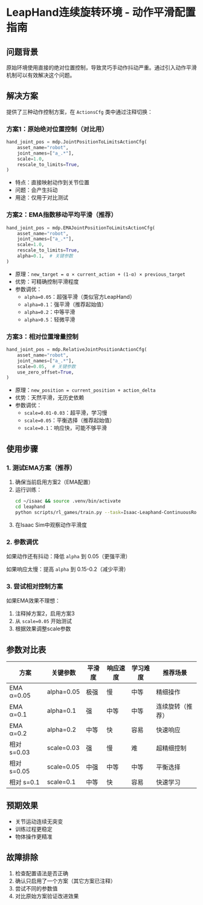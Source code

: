 # LeapHand连续旋转环境 - 动作平滑配置指南

## 问题背景

原始环境使用直接的绝对位置控制，导致灵巧手动作抖动严重。通过引入动作平滑机制可以有效解决这个问题。

## 解决方案

提供了三种动作控制方案，在 `ActionsCfg` 类中通过注释切换：

### 方案1：原始绝对位置控制（对比用）
```python
hand_joint_pos = mdp.JointPositionToLimitsActionCfg(
    asset_name="robot",
    joint_names=["a_.*"],
    scale=1.0,
    rescale_to_limits=True,
)
```
- 特点：直接映射动作到关节位置
- 问题：会产生抖动
- 用途：仅用于对比测试

### 方案2：EMA指数移动平均平滑（推荐）
```python
hand_joint_pos = mdp.EMAJointPositionToLimitsActionCfg(
    asset_name="robot",
    joint_names=["a_.*"],
    scale=1.0,
    rescale_to_limits=True,
    alpha=0.1,  # 关键参数
)
```
- 原理：`new_target = α × current_action + (1-α) × previous_target`
- 优势：可精确控制平滑程度
- 参数调优：
  - `alpha=0.05`：超强平滑（类似官方LeapHand）
  - `alpha=0.1`：强平滑（推荐起始值）
  - `alpha=0.2`：中等平滑
  - `alpha>0.5`：轻微平滑

### 方案3：相对位置增量控制
```python
hand_joint_pos = mdp.RelativeJointPositionActionCfg(
    asset_name="robot",
    joint_names=["a_.*"],
    scale=0.05,  # 关键参数
    use_zero_offset=True,
)
```
- 原理：`new_position = current_position + action_delta`
- 优势：天然平滑，无历史依赖
- 参数调优：
  - `scale=0.01-0.03`：超平滑，学习慢
  - `scale=0.05`：平衡选择（推荐起始值）
  - `scale=0.1`：响应快，可能不够平滑

## 使用步骤

### 1. 测试EMA方案（推荐）
1. 确保当前启用方案2（EMA配置）
2. 运行训练：
   ```bash
   cd ~/isaac && source .venv/bin/activate
   cd leaphand
   python scripts/rl_games/train.py --task=Isaac-Leaphand-ContinuousRot-Manager-v0 --num_envs=4
   ```
3. 在Isaac Sim中观察动作平滑度

### 2. 参数调优
如果动作还有抖动：降低 `alpha` 到 0.05（更强平滑）

如果响应太慢：提高 `alpha` 到 0.15-0.2（减少平滑）

### 3. 尝试相对控制方案
如果EMA效果不理想：
1. 注释掉方案2，启用方案3
2. 从 `scale=0.05` 开始测试
3. 根据效果调整scale参数

## 参数对比表

| 方案 | 关键参数 | 平滑度 | 响应速度 | 学习难度 | 推荐场景 |
|------|----------|--------|----------|----------|----------|
| EMA α=0.05 | alpha=0.05 | 极强 | 慢 | 中等 | 精细操作 |
| EMA α=0.1 | alpha=0.1 | 强 | 中等 | 中等 | 连续旋转（推荐） |
| EMA α=0.2 | alpha=0.2 | 中等 | 快 | 容易 | 快速响应 |
| 相对 s=0.03 | scale=0.03 | 强 | 慢 | 难 | 超精细控制 |
| 相对 s=0.05 | scale=0.05 | 中强 | 中等 | 中等 | 平衡选择 |
| 相对 s=0.1 | scale=0.1 | 中等 | 快 | 容易 | 快速学习 |

## 预期效果

- 关节运动连续无突变
- 训练过程更稳定
- 物体操作更精准

## 故障排除

1. 检查配置语法是否正确
2. 确认只启用了一个方案（其它方案已注释）
3. 尝试不同的参数值
4. 对比原始方案验证改进效果
